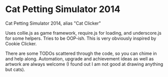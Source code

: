 Cat Petting Simulator 2014
===============

Cat Petting Simulator 2014, alias "Cat Clicker"

Uses collie.js as game framework, require.js for loading, and
underscore.js for some helpers. Tries to be OOP-ish. This is very
obviously inspired by Cookie Clicker.

There are some TODOs scattered through the code, so you can
chime in and help along. Automation, upgrade and achievement ideas
as well as artwork are always welcome (I found out I am not good at
drawing anything but cats).
